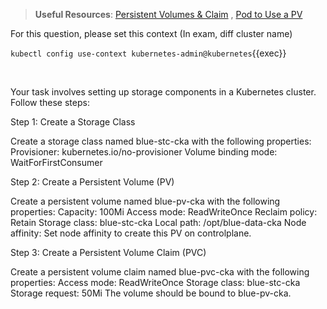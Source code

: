 
> <strong>Useful Resources</strong>: [Persistent Volumes & Claim](https://kubernetes.io/docs/concepts/storage/persistent-volumes/) , [Pod to Use a PV](https://kubernetes.io/docs/tasks/configure-pod-container/configure-persistent-volume-storage/)

For this question, please set this context (In exam, diff cluster name)

`kubectl config use-context kubernetes-admin@kubernetes`{{exec}}

<br>

Your task involves setting up storage components in a Kubernetes cluster. Follow these steps:

Step 1: Create a Storage Class

Create a storage class named blue-stc-cka with the following properties:
Provisioner: kubernetes.io/no-provisioner
Volume binding mode: WaitForFirstConsumer

Step 2: Create a Persistent Volume (PV)

Create a persistent volume named blue-pv-cka with the following properties:
Capacity: 100Mi
Access mode: ReadWriteOnce
Reclaim policy: Retain
Storage class: blue-stc-cka
Local path: /opt/blue-data-cka
Node affinity: Set node affinity to create this PV on controlplane.

Step 3: Create a Persistent Volume Claim (PVC)

Create a persistent volume claim named blue-pvc-cka with the following properties:
Access mode: ReadWriteOnce
Storage class: blue-stc-cka
Storage request: 50Mi
The volume should be bound to blue-pv-cka.








